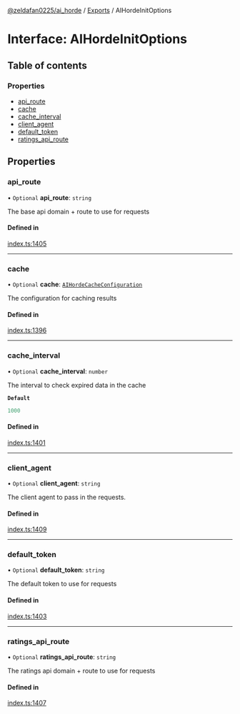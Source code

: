 [@zeldafan0225/ai_horde](../README.md) / [Exports](../modules.md) / AIHordeInitOptions

# Interface: AIHordeInitOptions

## Table of contents

### Properties

- [api\_route](AIHordeInitOptions.md#api_route)
- [cache](AIHordeInitOptions.md#cache)
- [cache\_interval](AIHordeInitOptions.md#cache_interval)
- [client\_agent](AIHordeInitOptions.md#client_agent)
- [default\_token](AIHordeInitOptions.md#default_token)
- [ratings\_api\_route](AIHordeInitOptions.md#ratings_api_route)

## Properties

### api\_route

• `Optional` **api\_route**: `string`

The base api domain + route to use for requests

#### Defined in

[index.ts:1405](https://github.com/ZeldaFan0225/ai_horde/blob/bd3c116/index.ts#L1405)

___

### cache

• `Optional` **cache**: [`AIHordeCacheConfiguration`](AIHordeCacheConfiguration.md)

The configuration for caching results

#### Defined in

[index.ts:1396](https://github.com/ZeldaFan0225/ai_horde/blob/bd3c116/index.ts#L1396)

___

### cache\_interval

• `Optional` **cache\_interval**: `number`

The interval to check expired data in the cache

**`Default`**

```ts
1000
```

#### Defined in

[index.ts:1401](https://github.com/ZeldaFan0225/ai_horde/blob/bd3c116/index.ts#L1401)

___

### client\_agent

• `Optional` **client\_agent**: `string`

The client agent to pass in the requests.

#### Defined in

[index.ts:1409](https://github.com/ZeldaFan0225/ai_horde/blob/bd3c116/index.ts#L1409)

___

### default\_token

• `Optional` **default\_token**: `string`

The default token to use for requests

#### Defined in

[index.ts:1403](https://github.com/ZeldaFan0225/ai_horde/blob/bd3c116/index.ts#L1403)

___

### ratings\_api\_route

• `Optional` **ratings\_api\_route**: `string`

The ratings api domain + route to use for requests

#### Defined in

[index.ts:1407](https://github.com/ZeldaFan0225/ai_horde/blob/bd3c116/index.ts#L1407)

